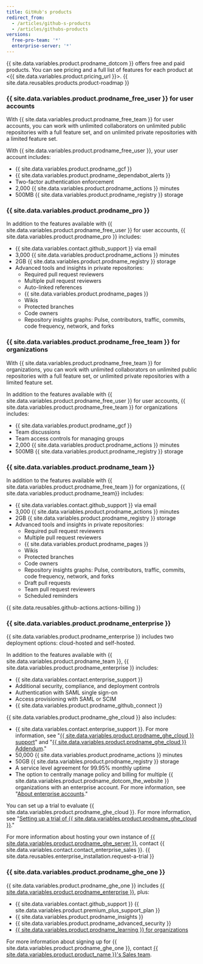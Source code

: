 ```yaml
---
title: GitHub's products
redirect_from:
  - /articles/github-s-products
  - /articles/githubs-products
versions:
  free-pro-team: '*'
  enterprise-server: '*'
---
```


{{ site.data.variables.product.prodname_dotcom }} offers free and paid products. You can see pricing and a full list of features for each product at <{{ site.data.variables.product.pricing_url }}>. {{ site.data.reusables.products.product-roadmap }}

### {{ site.data.variables.product.prodname_free_user }} for user accounts

With {{ site.data.variables.product.prodname_free_team }} for user accounts, you can work with unlimited collaborators on unlimited public repositories with a full feature set, and on unlimited private repositories with a limited feature set.

With {{ site.data.variables.product.prodname_free_user }}, your user account includes:
- {{ site.data.variables.product.prodname_gcf }}
- {{ site.data.variables.product.prodname_dependabot_alerts }}
- Two-factor authentication enforcement
- 2,000 {{ site.data.variables.product.prodname_actions }} minutes
- 500MB {{ site.data.variables.product.prodname_registry }} storage

### {{ site.data.variables.product.prodname_pro }}

In addition to the features available with {{ site.data.variables.product.prodname_free_user }} for user accounts, {{ site.data.variables.product.prodname_pro }} includes:
- {{ site.data.variables.contact.github_support }} via email
- 3,000 {{ site.data.variables.product.prodname_actions }} minutes
- 2GB {{ site.data.variables.product.prodname_registry }} storage
- Advanced tools and insights in private repositories:
  - Required pull request reviewers
  - Multiple pull request reviewers
  - Auto-linked references
  - {{ site.data.variables.product.prodname_pages }}
  - Wikis
  - Protected branches
  - Code owners
  - Repository insights graphs: Pulse, contributors, traffic, commits, code frequency, network, and forks

### {{ site.data.variables.product.prodname_free_team }} for organizations

With {{ site.data.variables.product.prodname_free_team }} for organizations, you can work with unlimited collaborators on unlimited public repositories with a full feature set, or unlimited private repositories with a limited feature set.

In addition to the features available with {{ site.data.variables.product.prodname_free_user }} for user accounts, {{ site.data.variables.product.prodname_free_team }} for organizations includes:
- {{ site.data.variables.product.prodname_gcf }}
- Team discussions
- Team access controls for managing groups
- 2,000 {{ site.data.variables.product.prodname_actions }} minutes
- 500MB {{ site.data.variables.product.prodname_registry }} storage

### {{ site.data.variables.product.prodname_team }}

In addition to the features available with {{ site.data.variables.product.prodname_free_team }} for organizations, {{ site.data.variables.product.prodname_team}} includes:
- {{ site.data.variables.contact.github_support }} via email
- 3,000 {{ site.data.variables.product.prodname_actions }} minutes
- 2GB {{ site.data.variables.product.prodname_registry }} storage
- Advanced tools and insights in private repositories:
  - Required pull request reviewers
  - Multiple pull request reviewers
  - {{ site.data.variables.product.prodname_pages }}
  - Wikis
  - Protected branches
  - Code owners
  - Repository insights graphs: Pulse, contributors, traffic, commits, code frequency, network, and forks
  - Draft pull requests
  - Team pull request reviewers
  - Scheduled reminders

{{ site.data.reusables.github-actions.actions-billing }}

### {{ site.data.variables.product.prodname_enterprise }}

{{ site.data.variables.product.prodname_enterprise }} includes two deployment options: cloud-hosted and self-hosted.

In addition to the features available with {{ site.data.variables.product.prodname_team }}, {{ site.data.variables.product.prodname_enterprise }} includes:
- {{ site.data.variables.contact.enterprise_support }}
- Additional security, compliance, and deployment controls
- Authentication with SAML single sign-on
- Access provisioning with SAML or SCIM
- {{ site.data.variables.product.prodname_github_connect }}

{{ site.data.variables.product.prodname_ghe_cloud }} also includes:
- {{ site.data.variables.contact.enterprise_support }}. For more information, see "<a href="/articles/github-enterprise-cloud-support" class="dotcom-only">{{ site.data.variables.product.prodname_ghe_cloud }} support</a>" and "<a href="/articles/github-enterprise-cloud-addendum" class="dotcom-only">{{ site.data.variables.product.prodname_ghe_cloud }} Addendum</a>."
- 50,000 {{ site.data.variables.product.prodname_actions }} minutes
- 50GB {{ site.data.variables.product.prodname_registry }} storage
- A service level agreement for 99.95% monthly uptime
- The option to centrally manage policy and billing for multiple {{ site.data.variables.product.prodname_dotcom_the_website }} organizations with an enterprise account. For more information, see "<a href="/articles/about-enterprise-accounts" class="dotcom-only">About enterprise accounts</a>."

You can set up a trial to evaluate {{ site.data.variables.product.prodname_ghe_cloud }}. For more information, see "[Setting up a trial of {{ site.data.variables.product.prodname_ghe_cloud }}](/articles/setting-up-a-trial-of-github-enterprise-cloud)."

For more information about hosting your own instance of [{{ site.data.variables.product.prodname_ghe_server }}](https://enterprise.github.com), contact {{ site.data.variables.contact.contact_enterprise_sales }}. {{ site.data.reusables.enterprise_installation.request-a-trial }}

### {{ site.data.variables.product.prodname_ghe_one }}

{{ site.data.variables.product.prodname_ghe_one }} includes [{{ site.data.variables.product.prodname_enterprise }}](#github-enterprise), plus:

- {{ site.data.variables.contact.github_support }} {{ site.data.variables.product.premium_plus_support_plan }}
- {{ site.data.variables.product.prodname_insights }}
- {{ site.data.variables.product.prodname_advanced_security }}
- [{{ site.data.variables.product.prodname_learning }} for organizations](https://lab.github.com/organizations)

For more information about signing up for {{ site.data.variables.product.prodname_ghe_one }}, contact [{{ site.data.variables.product.product_name }}'s Sales team](https://enterprise.github.com/contact).
